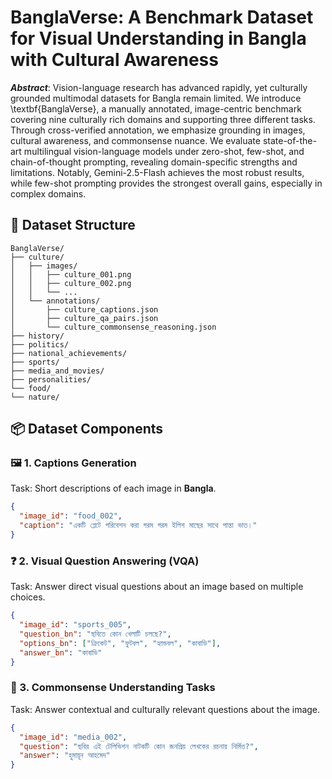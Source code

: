 # BanglaVerse: A Benchmark Dataset for Visual Understanding in Bangla with Cultural Awareness

_**Abstract**_: Vision-language research has advanced rapidly, yet culturally grounded multimodal datasets for Bangla remain limited. We introduce \textbf{BanglaVerse}, a manually annotated, image-centric benchmark covering nine culturally rich domains and supporting three different tasks. Through cross-verified annotation, we emphasize grounding in images, cultural awareness, and commonsense nuance. We evaluate state-of-the-art multilingual vision-language models under zero-shot, few-shot, and chain-of-thought prompting, revealing domain-specific strengths and limitations. Notably, Gemini-2.5-Flash achieves the most robust results, while few-shot prompting provides the strongest overall gains, especially in complex domains. 



## 📂 Dataset Structure

```
BanglaVerse/
├── culture/
│   ├── images/
│   │   ├── culture_001.png
│   │   ├── culture_002.png
│   │   └── ...
│   └── annotations/
│       ├── culture_captions.json
│       ├── culture_qa_pairs.json
│       └── culture_commonsense_reasoning.json
├── history/
├── politics/
├── national_achievements/
├── sports/
├── media_and_movies/
├── personalities/
└── food/
└── nature/
```

## 📦 Dataset Components

### 🖼️ 1. Captions Generation

Task: Short descriptions of each image in **Bangla**.

```json
{
  "image_id": "food_002",
  "caption": "একটি প্লেটে পরিবেশন করা গরম গরম ইলিশ মাছের সাথে পান্তা ভাত।"
}
```

### ❓ 2. Visual Question Answering (VQA)

Task: Answer direct visual questions about an image based on multiple choices.

```json
{
  "image_id": "sports_005",
  "question_bn": "ছবিতে কোন খেলাটি চলছে?",
  "options_bn": ["ক্রিকেট", "ফুটবল", "হ্যান্ডবল", "কাবাডি"],
  "answer_bn": "কাবাডি"
}
```

### 🧠 3. Commonsense Understanding Tasks

Task: Answer contextual and culturally relevant questions about the image.

```json
{
  "image_id": "media_002",
  "question": "ছবির এই টেলিভিশন নাটকটি কোন জনপ্রিয় লেখকের রচনায় নির্মিত?",
  "answer": "হুমায়ূন আহমেদ"
}
```
